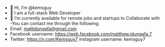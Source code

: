 - 👋 Hi, I’m @kemsguy
- 👀 I am a full-stack Web Developer 
- 🌱 I’m currently available for remote jobs and
   startups to Collaborate with
-You can contact me through the following:
- Email: mattidungafa@gmail.com
- Facebook username: https://web.facebook.com/matthew.idungafa.7
- Twitter: https://x.com/Kemsguy7
instagram username: kemsguy7

